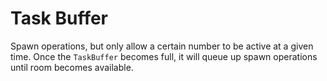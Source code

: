 # Task Buffer

Spawn operations, but only allow a certain number to be active at a given time.
Once the `TaskBuffer` becomes full, it will queue up spawn operations until room
becomes available.
